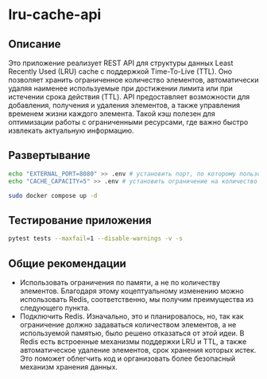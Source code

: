 # lru-cache-api

## Описание

Это приложение реализует REST API для структуры данных Least Recently Used (LRU) cache с поддержкой Time-To-Live (TTL). Оно позволяет хранить ограниченное количество элементов, автоматически удаляя наименее используемые при достижении лимита или при истечении срока действия (TTL). API предоставляет возможности для добавления, получения и удаления элементов, а также управления временем жизни каждого элемента. Такой кэш полезен для оптимизации работы с ограниченными ресурсами, где важно быстро извлекать актуальную информацию.

## Развертывание

```bash
echo "EXTERNAL_PORT=8080" >> .env # установить порт, по которому пользователь будет обращаться к api
echo "CACHE_CAPACITY=5" >> .env # установить ограничение на количество элементов

sudo docker compose up -d
```

## Тестирование приложения

```bash
pytest tests --maxfail=1 --disable-warnings -v -s
```

## Общие рекомендации
- Использовать ограничения по памяти, а не по количеству элементов. Благодаря этому коцептуальному изменению можно использовать Redis, соответственно, мы получим преимущества из следующего пункта.
- Подключить Redis. Изначально, это и планировалось, но, так как ограничение должно задаваться количеством элементов, а не используемой памятью, было решено отказаться от этой идеи. В Redis есть встроенные механизмы поддержки LRU и TTL, а также автоматическое удаление элементов, срок хранения которых истек. Это поможет облегчить код и организовать более безопасный механизм хранения данных. 